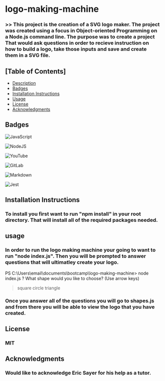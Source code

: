 # logo-making-machine

### >> This project is the creation of a SVG logo maker. The project was created using a focus in Object-oriented Programming on a Node.js command line. The purpose was to create a project That would ask questions in order to recieve instruction on how to build a logo, take those inputs and save and create them in a SVG file.

<a name="logo"></a>

## [Table of Contents]

- [Description](#logo)
- [Badges](#badge)
- [Installation Instructions](#install)
- [Usage](#use)
- [License](#lic)
- [Acknowledgments](#know)

## Badges

![JavaScript](https://img.shields.io/badge/javascript-%23323330.svg?style=for-the-badge&logo=javascript&logoColor=%23F7DF1E)

![NodeJS](https://img.shields.io/badge/node.js-6DA55F?style=for-the-badge&logo=node.js&logoColor=white)

![YouTube](https://img.shields.io/badge/YouTube-%23FF0000.svg?style=for-the-badge&logo=YouTube&logoColor=white)

![GitLab](https://img.shields.io/badge/gitlab-%23181717.svg?style=for-the-badge&logo=gitlab&logoColor=white)

![Markdown](https://img.shields.io/badge/markdown-%23000000.svg?style=for-the-badge&logo=markdown&logoColor=white)

![Jest](https://img.shields.io/badge/-jest-%23C21325?style=for-the-badge&logo=jest&logoColor=white)
<a name="badge"></a>

## Installation Instructions

### To install you first want to run "npm install" in your root directory. That will install all of the required packages needed.

<a name="install"></a>

## usage

### In order to run the logo making machine your going to want to run "node index.js". Then you will be prompted to answer questions that will ultimatley create your logo.

PS C:\Users\email\documents\bootcamp\logo-making-machine> node index.js
? What shape would you like to choose? (Use arrow keys)

> square
> circle
> triangle

### Once you answer all of the questions you will go to shapes.js and from there you will be able to view the logo that you have created.

<a name="use"></a>

## License

### MIT

<a name="lic"></a>

## Acknowledgments

### Would like to acknowledge Eric Sayer for his help as a tutor.

<a name="know"></a>
